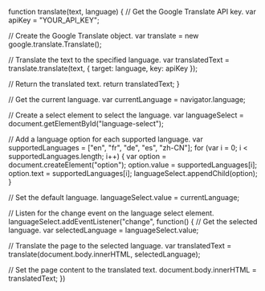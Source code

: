 function translate(text, language) {
  // Get the Google Translate API key.
  var apiKey = "YOUR_API_KEY";

  // Create the Google Translate object.
  var translate = new google.translate.Translate();

  // Translate the text to the specified language.
  var translatedText = translate.translate(text, {
    target: language,
    key: apiKey
  });

  // Return the translated text.
  return translatedText;
}

// Get the current language.
var currentLanguage = navigator.language;

// Create a select element to select the language.
var languageSelect = document.getElementById("language-select");

// Add a language option for each supported language.
var supportedLanguages = ["en", "fr", "de", "es", "zh-CN"];
for (var i = 0; i < supportedLanguages.length; i++) {
  var option = document.createElement("option");
  option.value = supportedLanguages[i];
  option.text = supportedLanguages[i];
  languageSelect.appendChild(option);
}

// Set the default language.
languageSelect.value = currentLanguage;

// Listen for the change event on the language select element.
languageSelect.addEventListener("change", function() {
  // Get the selected language.
  var selectedLanguage = languageSelect.value;

  // Translate the page to the selected language.
  var translatedText = translate(document.body.innerHTML, selectedLanguage);

  // Set the page content to the translated text.
  document.body.innerHTML = translatedText;
})
